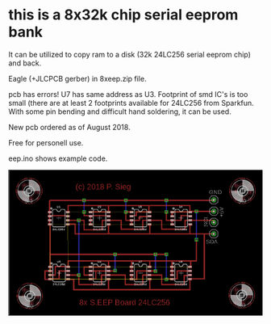# this is a 8x32k chip serial eeprom bank

It can be utilized to copy ram to a disk (32k 24LC256 serial eeprom chip) and back.

Eagle (+JLCPCB gerber) in 8xeep.zip file.

pcb has errors! U7 has same address as U3. Footprint of smd IC's is too small (there are at least 2 footprints available for 24LC256 from Sparkfun. With some pin bending and difficult hand soldering, it can be used. 

New pcb ordered as of August 2018.

Free for personell use.

eep.ino shows example code.

![pcb](https://github.com/petersieg/arduino/blob/master/arduino_6502_apple1/eeprom/8xeep.png)


